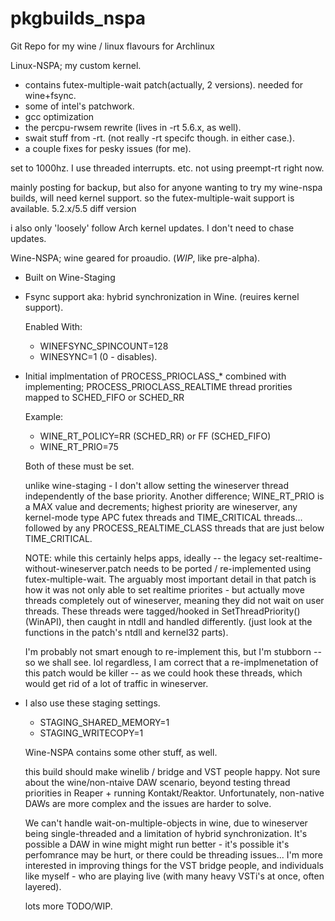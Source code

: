 # pkgbuilds_nspa

Git Repo for my wine / linux flavours for Archlinux

  Linux-NSPA; my custom kernel. 

- contains futex-multiple-wait patch(actually, 2 versions). needed for wine+fsync.
- some of intel's patchwork. 
- gcc optimization
- the percpu-rwsem rewrite (lives in -rt 5.6.x, as well).
- swait stuff from -rt. (not really -rt specifc though. in either case.).
- a couple fixes for pesky issues (for me).

set to 1000hz. I use threaded interrupts. etc. not using preempt-rt right now.

mainly posting for backup, but also for anyone wanting to try my wine-nspa builds, will need
kernel support. so the futex-multiple-wait support is available. 5.2.x/5.5 diff version

i also only 'loosely' follow Arch kernel updates. I don't need to chase updates.

  Wine-NSPA; wine geared for proaudio. (*WIP*, like pre-alpha).
  
- Built on Wine-Staging
- Fsync support aka: hybrid synchronization in Wine. (reuires kernel support).

  Enabled With:
 
  * WINEFSYNC_SPINCOUNT=128
  * WINESYNC=1 (0 - disables).

- Initial implmentation of PROCESS_PRIOCLASS_* combined with implementing; 
  PROCESS_PRIOCLASS_REALTIME thread prorities mapped to SCHED_FIFO or SCHED_RR

  Example:
  
  * WINE_RT_POLICY=RR (SCHED_RR) or FF (SCHED_FIFO) 
  * WINE_RT_PRIO=75
  
  Both of these must be set. 
  
  unlike wine-staging - I don't allow setting the wineserver thread independently of the base priority.
  Another difference; WINE_RT_PRIO is a MAX value and decrements; highest priority are wineserver, any 
  kernel-mode type APC futex threads and TIME_CRITICAL threads... followed by any PROCESS_REALTIME_CLASS
  threads that are just below TIME_CRITICAL.
  
  NOTE: while this certainly helps apps, ideally -- the legacy set-realtime-without-wineserver.patch needs
  to be ported / re-implemented using futex-multiple-wait. The arguably most important detail in that patch is
  how it was not only able to set realtime priorites - but actually move threads completely out of wineserver,
  meaning they did not wait on user threads. These threads were tagged/hooked in SetThreadPriority() (WinAPI),
  then caught in ntdll and handled differently. (just look at the functions in the patch's ntdll and kernel32 parts).
  
  I'm probably not smart enough to re-implement this, but I'm stubborn -- so we shall see. lol regardless, I am
  correct that a re-implmenetation of this patch would be killer -- as we could hook these threads, which would
  get rid of a lot of traffic in wineserver.

- I also use these staging settings.
  
  * STAGING_SHARED_MEMORY=1
  * STAGING_WRITECOPY=1

  Wine-NSPA contains some other stuff, as well.
  
  this build should make winelib / bridge and VST people happy. Not sure about the 
  wine/non-ntaive DAW scenario, beyond testing thread priorities in Reaper + running Kontakt/Reaktor.
  Unfortunately, non-native DAWs are more complex and the issues are harder to solve. 
  
  We can't handle wait-on-multiple-objects in wine, due to wineserver 
  being single-threaded and a limitation of hybrid synchronization. It's possible
  a DAW in wine might might run better - it's possible it's perfomrance may be hurt, or there could be
  threading issues... I'm more interested in improving things for the VST bridge people, and individuals
  like myself - who are playing live (with many heavy VSTi's at once, often layered).
  
  lots more TODO/WIP.
